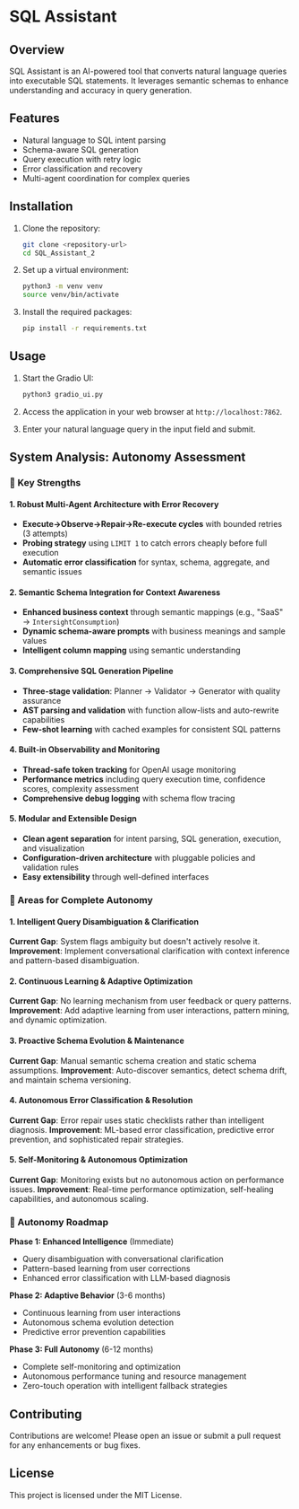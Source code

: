 # SQL Assistant

## Overview
SQL Assistant is an AI-powered tool that converts natural language queries into executable SQL statements. It leverages semantic schemas to enhance understanding and accuracy in query generation.

## Features
- Natural language to SQL intent parsing
- Schema-aware SQL generation
- Query execution with retry logic
- Error classification and recovery
- Multi-agent coordination for complex queries

## Installation
1. Clone the repository:
   ```bash
   git clone <repository-url>
   cd SQL_Assistant_2
   ```

2. Set up a virtual environment:
   ```bash
   python3 -m venv venv
   source venv/bin/activate
   ```

3. Install the required packages:
   ```bash
   pip install -r requirements.txt
   ```

## Usage
1. Start the Gradio UI:
   ```bash
   python3 gradio_ui.py
   ```

2. Access the application in your web browser at `http://localhost:7862`.

3. Enter your natural language query in the input field and submit.

## System Analysis: Autonomy Assessment

### 💪 Key Strengths

#### 1. Robust Multi-Agent Architecture with Error Recovery
- **Execute→Observe→Repair→Re-execute cycles** with bounded retries (3 attempts)
- **Probing strategy** using `LIMIT 1` to catch errors cheaply before full execution
- **Automatic error classification** for syntax, schema, aggregate, and semantic issues

#### 2. Semantic Schema Integration for Context Awareness
- **Enhanced business context** through semantic mappings (e.g., "SaaS" → `IntersightConsumption`)
- **Dynamic schema-aware prompts** with business meanings and sample values
- **Intelligent column mapping** using semantic understanding

#### 3. Comprehensive SQL Generation Pipeline
- **Three-stage validation**: Planner → Validator → Generator with quality assurance
- **AST parsing and validation** with function allow-lists and auto-rewrite capabilities
- **Few-shot learning** with cached examples for consistent SQL patterns

#### 4. Built-in Observability and Monitoring
- **Thread-safe token tracking** for OpenAI usage monitoring
- **Performance metrics** including query execution time, confidence scores, complexity assessment
- **Comprehensive debug logging** with schema flow tracing

#### 5. Modular and Extensible Design
- **Clean agent separation** for intent parsing, SQL generation, execution, and visualization
- **Configuration-driven architecture** with pluggable policies and validation rules
- **Easy extensibility** through well-defined interfaces

### 🚀 Areas for Complete Autonomy

#### 1. Intelligent Query Disambiguation & Clarification
**Current Gap**: System flags ambiguity but doesn't actively resolve it.
**Improvement**: Implement conversational clarification with context inference and pattern-based disambiguation.

#### 2. Continuous Learning & Adaptive Optimization
**Current Gap**: No learning mechanism from user feedback or query patterns.
**Improvement**: Add adaptive learning from user interactions, pattern mining, and dynamic optimization.

#### 3. Proactive Schema Evolution & Maintenance
**Current Gap**: Manual semantic schema creation and static schema assumptions.
**Improvement**: Auto-discover semantics, detect schema drift, and maintain schema versioning.

#### 4. Autonomous Error Classification & Resolution
**Current Gap**: Error repair uses static checklists rather than intelligent diagnosis.
**Improvement**: ML-based error classification, predictive error prevention, and sophisticated repair strategies.

#### 5. Self-Monitoring & Autonomous Optimization
**Current Gap**: Monitoring exists but no autonomous action on performance issues.
**Improvement**: Real-time performance optimization, self-healing capabilities, and autonomous scaling.

### 🎯 Autonomy Roadmap

**Phase 1: Enhanced Intelligence** (Immediate)
- Query disambiguation with conversational clarification
- Pattern-based learning from user corrections
- Enhanced error classification with LLM-based diagnosis

**Phase 2: Adaptive Behavior** (3-6 months)
- Continuous learning from user interactions
- Autonomous schema evolution detection
- Predictive error prevention capabilities

**Phase 3: Full Autonomy** (6-12 months)
- Complete self-monitoring and optimization
- Autonomous performance tuning and resource management
- Zero-touch operation with intelligent fallback strategies

## Contributing
Contributions are welcome! Please open an issue or submit a pull request for any enhancements or bug fixes.

## License
This project is licensed under the MIT License.